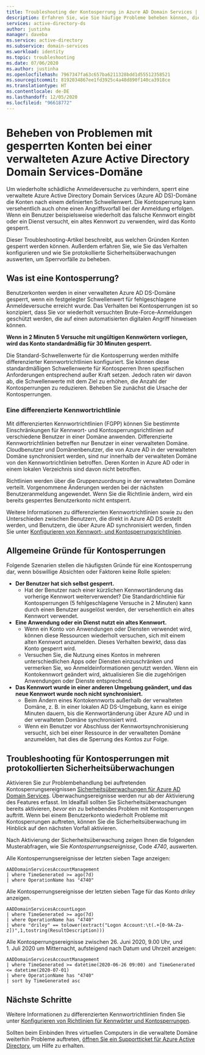 ```yaml
---
title: Troubleshooting der Kontosperrung in Azure AD Domain Services | Microsoft-Dokumentation
description: Erfahren Sie, wie Sie häufige Probleme beheben können, die zu Kontosperrungen in Azure Active Directory Domain Services führen.
services: active-directory-ds
author: justinha
manager: daveba
ms.service: active-directory
ms.subservice: domain-services
ms.workload: identity
ms.topic: troubleshooting
ms.date: 07/06/2020
ms.author: justinha
ms.openlocfilehash: 7967347fa63c657ba6211328bdd1d55512358521
ms.sourcegitcommit: 8192034867ee1fd3925c4a48d890f140ca3918ce
ms.translationtype: HT
ms.contentlocale: de-DE
ms.lasthandoff: 12/05/2020
ms.locfileid: "96618772"
---
```

# <a name="troubleshoot-account-lockout-problems-with-an-azure-active-directory-domain-services-managed-domain"></a>Beheben von Problemen mit gesperrten Konten bei einer verwalteten Azure Active Directory Domain Services-Domäne

Um wiederholte schädliche Anmeldeversuche zu verhindern, sperrt eine verwaltete Azure Active Directory Domain Services (Azure AD DS)-Domäne die Konten nach einem definierten Schwellenwert. Die Kontosperrung kann versehentlich auch ohne einen Angriffsvorfall bei der Anmeldung erfolgen. Wenn ein Benutzer beispielsweise wiederholt das falsche Kennwort eingibt oder ein Dienst versucht, ein altes Kennwort zu verwenden, wird das Konto gesperrt.

Dieser Troubleshooting-Artikel beschreibt, aus welchen Gründen Konten gesperrt werden können. Außerdem erfahren Sie, wie Sie das Verhalten konfigurieren und wie Sie protokollierte Sicherheitsüberwachungen auswerten, um Sperrvorfälle zu beheben.

## <a name="what-is-an-account-lockout"></a>Was ist eine Kontosperrung?

Benutzerkonten werden in einer verwalteten Azure AD DS-Domäne gesperrt, wenn ein festgelegter Schwellenwert für fehlgeschlagene Anmeldeversuche erreicht wurde. Das Verhalten bei Kontosperrungen ist so konzipiert, dass Sie vor wiederholt versuchten Brute-Force-Anmeldungen geschützt werden, die auf einen automatisierten digitalen Angriff hinweisen können.

**Wenn in 2 Minuten 5 Versuche mit ungültigen Kennwörtern vorliegen, wird das Konto standardmäßig für 30 Minuten gesperrt.**

Die Standard-Schwellenwerte für die Kontosperrung werden mithilfe differenzierter Kennwortrichtlinien konfiguriert. Sie können diese standardmäßigen Schwellenwerte für Kontosperren Ihren spezifischen Anforderungen entsprechend außer Kraft setzen. Jedoch raten wir davon ab, die Schwellenwerte mit dem Ziel zu erhöhen, die Anzahl der Kontosperrungen zu reduzieren. Beheben Sie zunächst die Ursache der Kontosperrungen.

### <a name="fine-grained-password-policy"></a>Eine differenzierte Kennwortrichtlinie

Mit differenzierten Kennwortrichtlinien (FGPP) können Sie bestimmte Einschränkungen für Kennwort- und Kontosperrungsrichtlinien auf verschiedene Benutzer in einer Domäne anwenden. Differenzierte Kennwortrichtlinien betreffen nur Benutzer in einer verwalteten Domäne. Cloudbenutzer und Domänenbenutzer, die von Azure AD in der verwalteten Domäne synchronisiert werden, sind nur innerhalb der verwalteten Domäne von den Kennwortrichtlinien betroffen. Deren Konten in Azure AD oder in einem lokalen Verzeichnis sind davon nicht betroffen.

Richtlinien werden über die Gruppenzuordnung in der verwalteten Domäne verteilt. Vorgenommene Änderungen werden bei der nächsten Benutzeranmeldung angewendet. Wenn Sie die Richtlinie ändern, wird ein bereits gesperrtes Benutzerkonto nicht entsperrt.

Weitere Informationen zu differenzierten Kennwortrichtlinien sowie zu den Unterschieden zwischen Benutzern, die direkt in Azure AD DS erstellt werden, und Benutzern, die über Azure AD synchronisiert werden, finden Sie unter [Konfigurieren von Kennwort- und Kontosperrungsrichtlinien][configure-fgpp].

## <a name="common-account-lockout-reasons"></a>Allgemeine Gründe für Kontosperrungen

Folgende Szenarien stellen die häufigsten Gründe für eine Kontosperrung dar, wenn böswillige Absichten oder Faktoren keine Rolle spielen:

* **Der Benutzer hat sich selbst gesperrt.**
    * Hat der Benutzer nach einer kürzlichen Kennwortänderung das vorherige Kennwort weiterverwendet? Die Standardrichtlinie für Kontosperrungen (5 fehlgeschlagene Versuche in 2 Minuten) kann durch einen Benutzer ausgelöst werden, der versehentlich ein altes Kennwort verwendet.
* **Eine Anwendung oder ein Dienst nutzt ein altes Kennwort.**
    * Wenn ein Konto von Anwendungen oder Diensten verwendet wird, können diese Ressourcen wiederholt versuchen, sich mit einem alten Kennwort anzumelden. Dieses Verhalten bewirkt, dass das Konto gesperrt wird.
    * Versuchen Sie, die Nutzung eines Kontos in mehreren unterschiedlichen Apps oder Diensten einzuschränken und vermerken Sie, wo Anmeldeinformationen genutzt werden. Wenn ein Kontokennwort geändert wird, aktualisieren Sie die zugehörigen Anwendungen oder Dienste entsprechend.
* **Das Kennwort wurde in einer anderen Umgebung geändert, und das neue Kennwort wurde noch nicht synchronisiert.**
    * Beim Ändern eines Kontokennworts außerhalb der verwalteten Domäne, z. B. in einer lokalen AD DS-Umgebung, kann es einige Minuten dauern, bis die Kennwortänderung über Azure AD und in der verwalteten Domäne synchronisiert wird.
    * Wenn ein Benutzer vor Abschluss der Kennwortsynchronisierung versucht, sich bei einer Ressource in der verwalteten Domäne anzumelden, hat dies die Sperrung des Kontos zur Folge.

## <a name="troubleshoot-account-lockouts-with-security-audits"></a>Troubleshooting für Kontosperrungen mit protokollierten Sicherheitsüberwachungen

Aktivieren Sie zur Problembehandlung bei auftretenden Kontosperrungsereignissen [Sicherheitsüberwachungen für Azure AD Domain Services][security-audit-events]. Überwachungsereignisse werden nur ab der Aktivierung des Features erfasst. Im Idealfall sollten Sie Sicherheitsüberwachungen bereits aktivieren, *bevor* ein zu behebendes Problem mit Kontosperrungen auftritt. Wenn bei einem Benutzerkonto wiederholt Probleme mit Kontosperrungen auftreten, können Sie die Sicherheitsüberwachung im Hinblick auf den nächsten Vorfall aktivieren.

Nach Aktivierung der Sicherheitsüberwachung zeigen Ihnen die folgenden Musterabfragen, wie Sie *Kontosperrungsereignisse*, Code *4740*, auswerten.

Alle Kontosperrungsereignisse der letzten sieben Tage anzeigen:

```Kusto
AADDomainServicesAccountManagement
| where TimeGenerated >= ago(7d)
| where OperationName has "4740"
```

Alle Kontosperrungsereignisse der letzten sieben Tage für das Konto *driley* anzeigen.

```Kusto
AADDomainServicesAccountLogon
| where TimeGenerated >= ago(7d)
| where OperationName has "4740"
| where "driley" == tolower(extract("Logon Account:\t(.+[0-9A-Za-z])",1,tostring(ResultDescription)))
```

Alle Kontosperrungsereignisse zwischen 26. Juni 2020, 9.00 Uhr, und 1. Juli 2020 um Mitternacht, aufsteigend nach Datum und Uhrzeit anzeigen:

```Kusto
AADDomainServicesAccountManagement
| where TimeGenerated >= datetime(2020-06-26 09:00) and TimeGenerated <= datetime(2020-07-01)
| where OperationName has "4740"
| sort by TimeGenerated asc
```

## <a name="next-steps"></a>Nächste Schritte

Weitere Informationen zu differenzierten Kennwortrichtlinien finden Sie unter [Konfigurieren von Richtlinien für Kennwörter und Kontosperrungen][configure-fgpp].

Sollten beim Einbinden Ihres virtuellen Computers in die verwaltete Domäne weiterhin Probleme auftreten, [öffnen Sie ein Supportticket für Azure Active Directory][azure-ad-support], um Hilfe zu erhalten.

<!-- INTERNAL LINKS -->
[configure-fgpp]: password-policy.md
[security-audit-events]: security-audit-events.md
[azure-ad-support]: ../active-directory/fundamentals/active-directory-troubleshooting-support-howto.md
